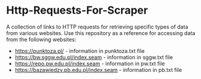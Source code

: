 # Http-Requests-For-Scraper

A collection of links to HTTP requests for retrieving specific types of data from various websites. Use this repository as a reference for accessing data from the following websites:
- https://punktoza.pl/ - information in punktoza.txt file
- https://bw.sggw.edu.pl/index.seam - information in sggw.txt file
- https://repo.pw.edu.pl/index.seam - information in pw.txt file 
- https://bazawiedzy.pb.edu.pl/index.seam - information in pb.txt file 

